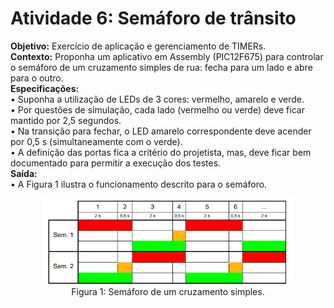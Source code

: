 # Atividade 6: Semáforo de trânsito
**Objetivo:** Exercício de aplicação e gerenciamento de TIMERs. <br/>
**Contexto:** Proponha um aplicativo em Assembly (PIC12F675) para controlar o semáforo de um cruzamento simples de rua: fecha para um lado e abre para o outro. <br/>
**Especificações:** <br/>
• Suponha a utilização de LEDs de 3 cores: vermelho, amarelo e verde. <br/>
• Por questões de simulação, cada lado (vermelho ou verde) deve ficar mantido por 2,5 segundos.<br/>
• Na transição para fechar, o LED amarelo correspondente deve acender por 0,5 s (simultaneamente com o verde).<br/>
• A definição das portas fica a critério do projetista, mas, deve ficar bem documentado para permitir a execução dos testes.<br/>
**Saída:** <br/>
• A Figura 1 ilustra o funcionamento descrito para o semáforo.<br/>

<p align="center">
  <img src="https://github.com/lauradefaria/Microcontroladores/blob/main/imgs/Atividade6.png" width="400"> <br/>
  Figura 1: Semáforo de um cruzamento simples. <br/>
</p>
